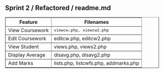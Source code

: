 


<html>
<head>

</head>
<body>
   <h2>Sprint 2 / Refactored / readme.md</h2>
<table width="100%" border="1" style="border-collapse:collapse;">
<thead><tr>
   <th><strong>Feature</strong></th>
   <th><strong>Filenames</strong></th>
</thead>
      </tr>
      <tr>
   <td>View Coursework</td>
   <td><tt>viewcw.php, viewcw2.php</tt></td>
      </tr>
      <tr>
   <td>Edit Coursework</td>
   <td>editcw.php, editcw2.php</td>      
      </tr>
      <tr>
   <td>View Student</td>
   <td>views.php, views2.php</td>      
      </tr>
      <tr>
   <td>Display Average</td>
   <td>disavg.php, disavg2.php</td>
      </tr>
      <tr>
   <td>Add Marks</td>
   <td>lists.php, listcwfs.php, addmarks.php</td>
     </tr>
     
</table>
